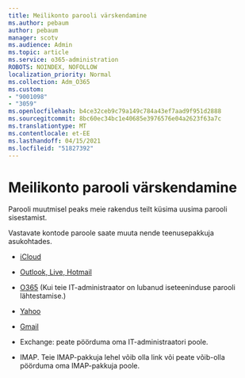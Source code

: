 ```yaml
---
title: Meilikonto parooli värskendamine
ms.author: pebaum
author: pebaum
manager: scotv
ms.audience: Admin
ms.topic: article
ms.service: o365-administration
ROBOTS: NOINDEX, NOFOLLOW
localization_priority: Normal
ms.collection: Adm_O365
ms.custom:
- "9001098"
- "3059"
ms.openlocfilehash: b4ce32ceb9c79a149c784a43ef7aad9f951d2888
ms.sourcegitcommit: 8bc60ec34bc1e40685e3976576e04a2623f63a7c
ms.translationtype: MT
ms.contentlocale: et-EE
ms.lasthandoff: 04/15/2021
ms.locfileid: "51827392"
---
```

# <a name="updating-your-email-account-password"></a>Meilikonto parooli värskendamine

Parooli muutmisel peaks meie rakendus teilt küsima uusima parooli sisestamist.

Vastavate kontode paroole saate muuta nende teenusepakkuja asukohtades.

- [iCloud](https://support.apple.com/HT201487)

- [Outlook, Live, Hotmail](https://account.live.com/password/reset)

- [O365](https://passwordreset.microsoftonline.com) (Kui teie IT-administraator on lubanud iseteeninduse parooli lähtestamise.)

- [Yahoo](https://login.yahoo.com/account/challenge/username?done=https%3A%2F%2Fwww.yahoo.com%2F&authMechanism=secondary&chllngnm=base&sessionIndex=QQ--)

- [Gmail](https://support.google.com/mail/answer/41078?co=GENIE.Platform%3DDesktop&hl=en)

- Exchange: peate pöörduma oma IT-administraatori poole.

- IMAP. Teie IMAP-pakkuja lehel võib olla link või peate võib-olla pöörduma oma IMAP-pakkuja poole.